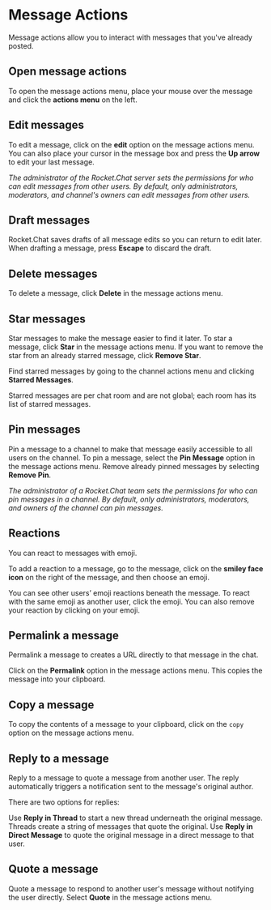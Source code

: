 # Message Actions

Message actions allow you to interact with messages that you've already posted.

## Open message actions

To open the message actions menu, place your mouse over the message and click the **actions menu** on the left.

## Edit messages

To edit a message, click on the **edit** option on the message actions menu. You can also place your cursor in the message box and press the **Up arrow** to edit your last message.

_The administrator of the Rocket.Chat server sets the permissions for who can edit messages from other users. By default, only administrators, moderators, and channel's owners can edit messages from other users._

## Draft messages

Rocket.Chat saves drafts of all message edits so you can return to edit later. When drafting a message, press **Escape** to discard the draft.

## Delete messages

To delete a message, click **Delete** in the message actions menu.

## Star messages

Star messages to make the message easier to find it later. To star a message, click **Star** in the message actions menu. If you want to remove the star from an already starred message, click **Remove Star**.

Find starred messages by going to the channel actions menu and clicking **Starred Messages**.

Starred messages are per chat room and are not global; each room has its list of starred messages.

## Pin messages

Pin a message to a channel to make that message easily accessible to all users on the channel. To pin a message, select the **Pin Message** option in the message actions menu. Remove already pinned messages by selecting **Remove Pin**.

_The administrator of a Rocket.Chat team sets the permissions for who can pin messages in a channel. By default, only administrators, moderators, and owners of the channel can pin messages._

## Reactions

You can react to messages with emoji.

To add a reaction to a message, go to the message, click on the **smiley face icon** on the right of the message, and then choose an emoji.

You can see other users’ emoji reactions beneath the message. To react with the same emoji as another user, click the emoji. You can also remove your reaction by clicking on your emoji.

## Permalink a message

Permalink a message to creates a URL directly to that message in the chat.

Click on the **Permalink** option in the message actions menu. This copies the message into your clipboard.

## Copy a message

To copy the contents of a message to your clipboard, click on the `copy` option on the message actions menu.

## Reply to a message

Reply to a message to quote a message from another user. The reply automatically triggers a notification sent to the message's original author.

There are two options for replies:

Use **Reply in Thread** to start a new thread underneath the original message. Threads create a string of messages that quote the original. Use **Reply in Direct Message** to quote the original message in a direct message to that user.

## Quote a message

Quote a message to respond to another user's message without notifying the user directly. Select **Quote** in the message actions menu.

